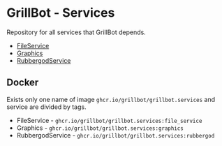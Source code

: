 # GrillBot - Services

Repository for all services that GrillBot depends.

- [FileService](https://github.com/GrillBot/GrillBot.Services/tree/master/src/FileService)
- [Graphics](https://github.com/GrillBot/GrillBot.Services/tree/master/src/Graphics)
- [RubbergodService](https://github.com/GrillBot/GrillBot.Services/tree/master/src/RubbergodService)

## Docker

Exists only one name of image `ghcr.io/grillbot/grillbot.services` and service are divided by tags.

- FileService - `ghcr.io/grillbot/grillbot.services:file_service`
- Graphics - `ghcr.io/grillbot/grillbot.services:graphics`
- RubbergodService - `ghcr.io/grillbot/grillbot.services:rubbergod`
